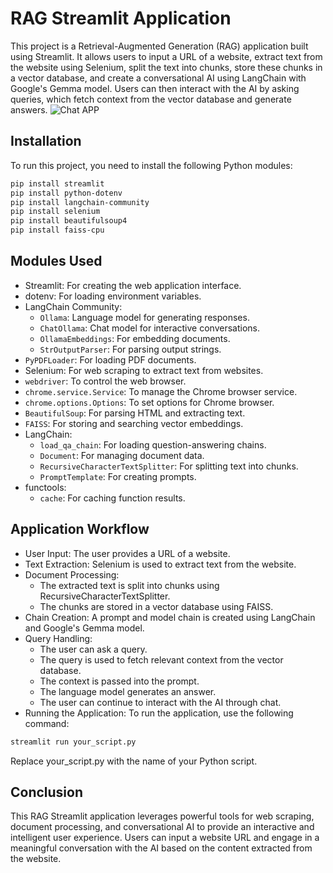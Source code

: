 # RAG Streamlit Application

This project is a Retrieval-Augmented Generation (RAG) application built using Streamlit. It allows users to input a URL of a website, extract text from the website using Selenium, split the text into chunks, store these chunks in a vector database, and create a conversational AI using LangChain with Google's Gemma model. Users can then interact with the AI by asking queries, which fetch context from the vector database and generate answers.
![Chat APP]("https://photos.google.com/photo/AF1QipPd7iGfsVRYWpt319wTG5ZSqUNM4bx5iM51B7Vj")
## Installation

To run this project, you need to install the following Python modules:

```bash
pip install streamlit
pip install python-dotenv
pip install langchain-community
pip install selenium
pip install beautifulsoup4
pip install faiss-cpu
```
## Modules Used

* Streamlit: For creating the web application interface.
* dotenv: For loading environment variables.
* LangChain Community:
  * `Ollama`: Language model for generating responses.
  * `ChatOllama`: Chat model for interactive conversations.
  * `OllamaEmbeddings`: For embedding documents.
  * `StrOutputParser`: For parsing output strings.
* `PyPDFLoader`: For loading PDF documents.
* Selenium: For web scraping to extract text from websites.
* `webdriver`: To control the web browser.
* `chrome.service.Service`: To manage the Chrome browser service.
* `chrome.options.Options`: To set options for Chrome browser.
* `BeautifulSoup`: For parsing HTML and extracting text.
* `FAISS`: For storing and searching vector embeddings.
* LangChain:
  * `load_qa_chain`: For loading question-answering chains.
  * `Document`: For managing document data.
  * `RecursiveCharacterTextSplitter`: For splitting text into chunks.
  * `PromptTemplate`: For creating prompts.
* functools:
  * `cache`: For caching function results.

## Application Workflow
* User Input: The user provides a URL of a website.
* Text Extraction: Selenium is used to extract text from the website.
* Document Processing:
  * The extracted text is split into chunks using RecursiveCharacterTextSplitter.
  * The chunks are stored in a vector database using FAISS.
* Chain Creation: A prompt and model chain is created using LangChain and Google's Gemma model.
* Query Handling:
  * The user can ask a query.
  * The query is used to fetch relevant context from the vector database.
  * The context is passed into the prompt.
  * The language model generates an answer.
  * The user can continue to interact with the AI through chat.
* Running the Application: To run the application, use the following command:

```bash
streamlit run your_script.py
```

Replace your_script.py with the name of your Python script.

## Conclusion
This RAG Streamlit application leverages powerful tools for web scraping, document processing, and conversational AI to provide an interactive and intelligent user experience. Users can input a website URL and engage in a meaningful conversation with the AI based on the content extracted from the website.
